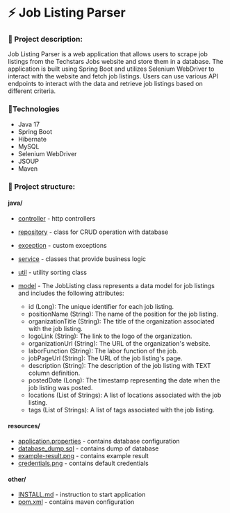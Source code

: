 # ⚡ Job Listing Parser

### 📄 Project description:

Job Listing Parser is a web application that allows users to scrape job listings from the Techstars Jobs website and store them in a database. 
The application is built using Spring Boot and utilizes Selenium WebDriver to interact with the website and fetch job listings. 
Users can use various API endpoints to interact with the data and retrieve job listings based on different criteria.

### 🔨Technologies
- Java 17 
- Spring Boot 
- Hibernate 
- MySQL 
- Selenium WebDriver 
- JSOUP
- Maven


### 📂 Project structure:
#### java/
- [controller](src%2Fmain%2Fjava%2Fcom%2Fexample%2Ftesttaskdataox%2Fcontroller) - http controllers
- [repository](src%2Fmain%2Fjava%2Fcom%2Fexample%2Ftesttaskdataox%2Frepository) - class for CRUD operation with database
- [exception](src%2Fmain%2Fjava%2Fcom%2Fexample%2Ftesttaskdataox%2Fexception) - custom exceptions
- [service](src%2Fmain%2Fjava%2Fcom%2Fexample%2Ftesttaskdataox%2Fservice) - classes that provide business logic
- [util](src%2Fmain%2Fjava%2Fcom%2Fexample%2Ftesttaskdataox%2Futil) - utility sorting class
- [model](src%2Fmain%2Fjava%2Fcom%2Fexample%2Ftesttaskdataox%2Fmodel) - 
  The JobListing class represents a data model for job listings and includes the following attributes:
  
  - id (Long): The unique identifier for each job listing.
  - positionName (String): The name of the position for the job listing.
  -  organizationTitle (String): The title of the organization associated with the job listing.
  - logoLink (String): The link to the logo of the organization.
  -  organizationUrl (String): The URL of the organization's website.
  -  laborFunction (String): The labor function of the job.
  -  jobPageUrl (String): The URL of the job listing's page.
  -  description (String): The description of the job listing with TEXT column definition.
  -  postedDate (Long): The timestamp representing the date when the job listing was posted.
  -  locations (List of Strings): A list of locations associated with the job listing.
  -  tags (List of Strings): A list of tags associated with the job listing.
#### resources/
- [application.properties](src%2Fmain%2Fresources%2Fapplication.properties) - contains database configuration
- [database_dump.sql](src%2Fmain%2Fresources%2Fdatabase_dump.sql) - contains dump of database
- [example-result.png](src%2Fmain%2Fresources%2Fexample-result.png) - contains example result
- [credentials.png](src%2Fmain%2Fresources%2Fcredentials.png) - contains default credentials

#### other/

- [INSTALL.md](INSTALL.md) - instruction to start application
- [pom.xml](pom.xml) - contains maven configuration


